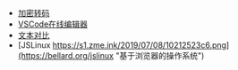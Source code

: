 - [加密转码](https://ss.netnr.com/code)
- [VSCode在线编辑器](https://ss.netnr.com/vscode)
- [文本对比](https://ss.netnr.com/diff)
- [JSLinux https://s1.zme.ink/2019/07/08/10212523c6.png](https://bellard.org/jslinux "基于浏览器的操作系统")
